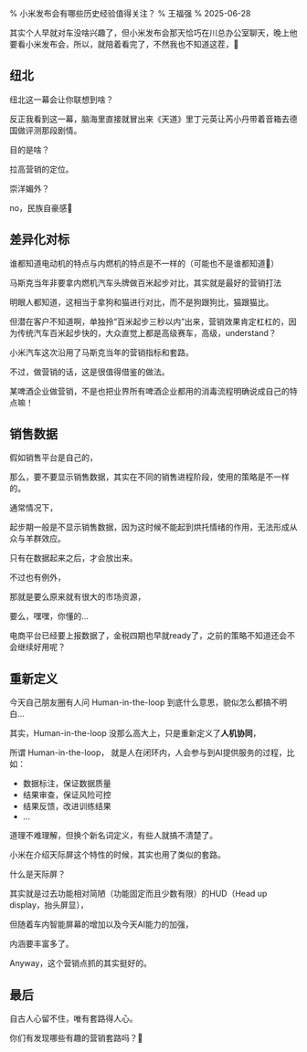 % 小米发布会有哪些历史经验值得关注？
% 王福强
% 2025-06-28

其实个人早就对车没啥兴趣了，但小米发布会那天恰巧在川总办公室聊天，晚上他要看小米发布会，所以，就陪着看完了，不然我也不知道这茬，🤣

## 纽北

纽北这一幕会让你联想到啥？

反正我看到这一幕，脑海里直接就冒出来《天道》里丁元英让芮小丹带着音箱去德国做评测那段剧情。

目的是啥？

拉高营销的定位。

崇洋媚外？

no，民族自豪感🤣

## 差异化对标

谁都知道电动机的特点与内燃机的特点是不一样的（可能也不是谁都知道🤣）

马斯克当年非要拿内燃机汽车头牌做百米起步对比，其实就是最好的营销打法

明眼人都知道，这相当于拿狗和猫进行对比，而不是狗跟狗比，猫跟猫比。

但潜在客户不知道啊，单独拎“百米起步三秒以内”出来，营销效果肯定杠杠的，因为传统汽车百米起步快的，大众直觉上都是高级赛车，高级，understand？

小米汽车这次沿用了马斯克当年的营销指标和套路。

不过，做营销的话，这是很值得借鉴的做法。

某啤酒企业做营销，不是也把业界所有啤酒企业都用的消毒流程明确说成自己的特点嘛！

## 销售数据

假如销售平台是自己的，

那么，要不要显示销售数据，其实在不同的销售进程阶段，使用的策略是不一样的。

通常情况下，

起步期一般是不显示销售数据，因为这时候不能起到烘托情绪的作用，无法形成从众与羊群效应。 

只有在数据起来之后，才会放出来。

不过也有例外，

那就是要么原来就有很大的市场资源，

要么，嘿嘿，你懂的...

电商平台已经要上报数据了，金税四期也早就ready了，之前的策略不知道还会不会继续好用呢？

## 重新定义

今天自己朋友圈有人问 Human-in-the-loop 到底什么意思，貌似怎么都搞不明白...

其实，Human-in-the-loop 没那么高大上，只是重新定义了**人机协同**，

所谓 Human-in-the-loop， 就是人在闭环内，人会参与到AI提供服务的过程，比如：

- 数据标注，保证数据质量
- 结果审查，保证风险可控
- 结果反馈，改进训练结果
- ...

道理不难理解，但换个新名词定义，有些人就搞不清楚了。

小米在介绍天际屏这个特性的时候，其实也用了类似的套路。

什么是天际屏？

其实就是过去功能相对简陋（功能固定而且少数有限）的HUD（Head up display，抬头屏显），

但随着车内智能屏幕的增加以及今天AI能力的加强，

内涵要丰富多了。

Anyway，这个营销点抓的其实挺好的。

## 最后

自古人心留不住，唯有套路得人心。

你们有发现哪些有趣的营销套路吗？🤣



